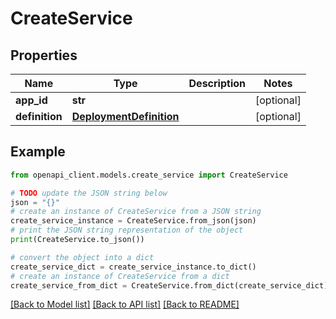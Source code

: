 # CreateService


## Properties

Name | Type | Description | Notes
------------ | ------------- | ------------- | -------------
**app_id** | **str** |  | [optional] 
**definition** | [**DeploymentDefinition**](DeploymentDefinition.md) |  | [optional] 

## Example

```python
from openapi_client.models.create_service import CreateService

# TODO update the JSON string below
json = "{}"
# create an instance of CreateService from a JSON string
create_service_instance = CreateService.from_json(json)
# print the JSON string representation of the object
print(CreateService.to_json())

# convert the object into a dict
create_service_dict = create_service_instance.to_dict()
# create an instance of CreateService from a dict
create_service_from_dict = CreateService.from_dict(create_service_dict)
```
[[Back to Model list]](../README.md#documentation-for-models) [[Back to API list]](../README.md#documentation-for-api-endpoints) [[Back to README]](../README.md)


